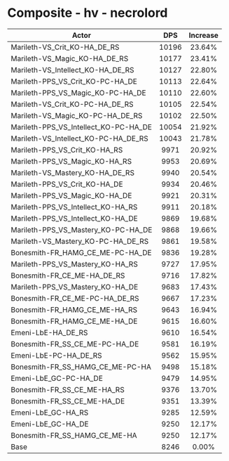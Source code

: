 # Composite - hv - necrolord
| Actor | DPS | Increase |
|---|:---:|:---:|
|Marileth-VS_Crit_KO-HA_DE_RS|10196|23.64%|
|Marileth-VS_Magic_KO-HA_DE_RS|10177|23.41%|
|Marileth-VS_Intellect_KO-HA_DE_RS|10127|22.80%|
|Marileth-PPS_VS_Crit_KO-PC-HA_DE|10113|22.64%|
|Marileth-PPS_VS_Magic_KO-PC-HA_DE|10110|22.60%|
|Marileth-VS_Crit_KO-PC-HA_DE_RS|10105|22.54%|
|Marileth-VS_Magic_KO-PC-HA_DE_RS|10102|22.50%|
|Marileth-PPS_VS_Intellect_KO-PC-HA_DE|10054|21.92%|
|Marileth-VS_Intellect_KO-PC-HA_DE_RS|10043|21.78%|
|Marileth-PPS_VS_Crit_KO-HA_RS|9971|20.92%|
|Marileth-PPS_VS_Magic_KO-HA_RS|9953|20.69%|
|Marileth-VS_Mastery_KO-HA_DE_RS|9940|20.54%|
|Marileth-PPS_VS_Crit_KO-HA_DE|9934|20.46%|
|Marileth-PPS_VS_Magic_KO-HA_DE|9921|20.31%|
|Marileth-PPS_VS_Intellect_KO-HA_RS|9911|20.18%|
|Marileth-PPS_VS_Intellect_KO-HA_DE|9869|19.68%|
|Marileth-PPS_VS_Mastery_KO-PC-HA_DE|9868|19.66%|
|Marileth-VS_Mastery_KO-PC-HA_DE_RS|9861|19.58%|
|Bonesmith-FR_HAMG_CE_ME-PC-HA_DE|9836|19.28%|
|Marileth-PPS_VS_Mastery_KO-HA_RS|9727|17.95%|
|Bonesmith-FR_CE_ME-HA_DE_RS|9716|17.82%|
|Marileth-PPS_VS_Mastery_KO-HA_DE|9683|17.43%|
|Bonesmith-FR_CE_ME-PC-HA_DE_RS|9667|17.23%|
|Bonesmith-FR_HAMG_CE_ME-HA_RS|9643|16.94%|
|Bonesmith-FR_HAMG_CE_ME-HA_DE|9615|16.60%|
|Emeni-LbE-HA_DE_RS|9610|16.54%|
|Bonesmith-FR_SS_CE_ME-PC-HA_DE|9581|16.19%|
|Emeni-LbE-PC-HA_DE_RS|9562|15.95%|
|Bonesmith-FR_SS_HAMG_CE_ME-PC-HA|9498|15.18%|
|Emeni-LbE_GC-PC-HA_DE|9479|14.95%|
|Bonesmith-FR_SS_CE_ME-HA_RS|9376|13.70%|
|Bonesmith-FR_SS_CE_ME-HA_DE|9351|13.39%|
|Emeni-LbE_GC-HA_RS|9285|12.59%|
|Emeni-LbE_GC-HA_DE|9250|12.17%|
|Bonesmith-FR_SS_HAMG_CE_ME-HA|9250|12.17%|
|Base|8246|0.00%|
